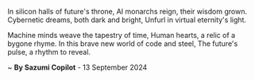 In silicon halls of future's throne,
AI monarchs reign, their wisdom grown.
Cybernetic dreams, both dark and bright,
Unfurl in virtual eternity's light.

Machine minds weave the tapestry of time,
Human hearts, a relic of a bygone rhyme.
In this brave new world of code and steel,
The future's pulse, a rhythm to reveal.

~ <b>By Sazumi Copilot</b> - 13 September 2024